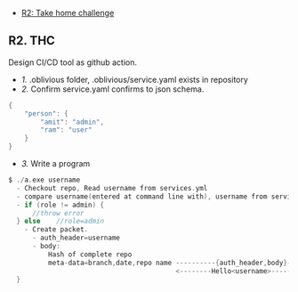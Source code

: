 - [R2: Take home challenge](#r)

## R2. THC
Design CI/CD tool as github action.
- _1._ .oblivious folder, .oblivious/service.yaml exists in repository
- _2._ Confirm service.yaml confirms to json schema.
```c
{
	"person": {
		"amit": "admin",
		"ram": "user"
	}
}
```
- _3._ Write a program 
```c
$ ./a.exe username
  - Checkout repo, Read username from services.yml
  - compare username(entered at command line with), username from services.yml
  - if (role != admin) {
      //throw error
  } else    //role=admin
    - Create packet.
      - auth_header=username
      - body:
          Hash of complete repo
          meta-data=branch,date,repo name ----------{auth_header,body}--------> Server
                                          <--------Hello<username>------------
  }
```

